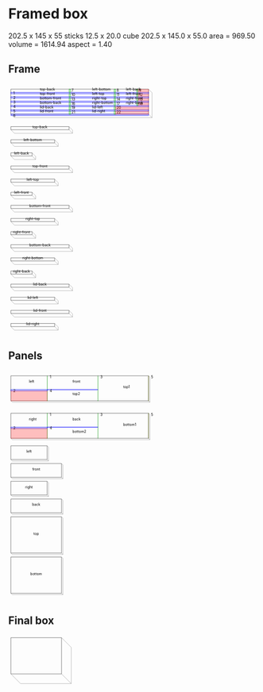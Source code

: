 # Framed box

202.5 x 145 x 55
sticks 12.5 x 20.0
cube 202.5 x 145.0 x 55.0 area = 969.50 volume = 1614.94 aspect = 1.40
## Frame

<svg width="1000" viewBox="0 0 1000 1004.142135623731" xmlns="http://www.w3.org/2000/svg">
<polyline fill="none" stroke-width="1" stroke-dasharray="" stroke="black" points="10.0,20.0 560.0,20.0 560.0,120.0 10.0,120.0 10.0,20.0" />
<polyline fill="none" stroke-width="1" stroke-dasharray="" stroke="gray" points="10.0,120.0 24.14213562373095,134.14213562373095 574.142135623731,134.14213562373095 560.0,120.0" />
<polyline fill="none" stroke-width="1" stroke-dasharray="" stroke="gray" points="560.0,20.0 574.142135623731,34.14213562373095 574.142135623731,134.14213562373095" />
<rect x="10" y="32.5" width="551" height="6.0" style="fill: rgba(0,0,255,0.25); stroke: blue; stroke-width: 1;" />
<text style="" text-anchor="left" x="20" y="42.5" fill="black">1</text>
<rect x="10" y="50.0" width="551" height="6.0" style="fill: rgba(0,0,255,0.25); stroke: blue; stroke-width: 1;" />
<text style="" text-anchor="left" x="20" y="60.0" fill="black">2</text>
<rect x="10" y="67.5" width="551" height="6.0" style="fill: rgba(0,0,255,0.25); stroke: blue; stroke-width: 1;" />
<text style="" text-anchor="left" x="20" y="77.5" fill="black">3</text>
<rect x="10" y="85.0" width="551" height="6.0" style="fill: rgba(0,0,255,0.25); stroke: blue; stroke-width: 1;" />
<text style="" text-anchor="left" x="20" y="95.0" fill="black">4</text>
<rect x="10" y="102.5" width="551" height="6.0" style="fill: rgba(0,0,255,0.25); stroke: blue; stroke-width: 1;" />
<text style="" text-anchor="left" x="20" y="112.5" fill="black">5</text>
<rect x="10" y="120.0" width="551" height="6.0" style="fill: rgba(0,0,255,0.25); stroke: blue; stroke-width: 1;" />
<text style="" text-anchor="left" x="20" y="130.0" fill="black">6</text>
<rect x="10" y="125.0" width="551" height="-4.0" style="fill: rgba(255,0,0,0.25); stroke: rgba(255,0,0,0.25); stroke-width: 1;" />
<rect x="242.5" y="20" width="6.0" height="13.5" style="fill: rgba(0,255,0,0.25); stroke: green; stroke-width: 1;" />
<text style="" text-anchor="left" x="252.5" y="30" fill="black">7</text>
<rect x="422.5" y="20" width="6.0" height="13.5" style="fill: rgba(0,255,0,0.25); stroke: green; stroke-width: 1;" />
<text style="" text-anchor="left" x="432.5" y="30" fill="black">8</text>
<rect x="512.5" y="20" width="6.0" height="13.5" style="fill: rgba(0,255,0,0.25); stroke: green; stroke-width: 1;" />
<text style="" text-anchor="left" x="522.5" y="30" fill="black">9</text>
<rect x="517.5" y="20" width="43.5" height="13.5" style="fill: rgba(255,0,0,0.25); stroke: rgba(255,0,0,0.25); stroke-width: 1;" />
<rect x="242.5" y="37.5" width="6.0" height="13.5" style="fill: rgba(0,255,0,0.25); stroke: green; stroke-width: 1;" />
<text style="" text-anchor="left" x="252.5" y="47.5" fill="black">10</text>
<rect x="422.5" y="37.5" width="6.0" height="13.5" style="fill: rgba(0,255,0,0.25); stroke: green; stroke-width: 1;" />
<text style="" text-anchor="left" x="432.5" y="47.5" fill="black">11</text>
<rect x="512.5" y="37.5" width="6.0" height="13.5" style="fill: rgba(0,255,0,0.25); stroke: green; stroke-width: 1;" />
<text style="" text-anchor="left" x="522.5" y="47.5" fill="black">12</text>
<rect x="517.5" y="37.5" width="43.5" height="13.5" style="fill: rgba(255,0,0,0.25); stroke: rgba(255,0,0,0.25); stroke-width: 1;" />
<rect x="242.5" y="55.0" width="6.0" height="13.5" style="fill: rgba(0,255,0,0.25); stroke: green; stroke-width: 1;" />
<text style="" text-anchor="left" x="252.5" y="65.0" fill="black">13</text>
<rect x="422.5" y="55.0" width="6.0" height="13.5" style="fill: rgba(0,255,0,0.25); stroke: green; stroke-width: 1;" />
<text style="" text-anchor="left" x="432.5" y="65.0" fill="black">14</text>
<rect x="512.5" y="55.0" width="6.0" height="13.5" style="fill: rgba(0,255,0,0.25); stroke: green; stroke-width: 1;" />
<text style="" text-anchor="left" x="522.5" y="65.0" fill="black">15</text>
<rect x="517.5" y="55.0" width="43.5" height="13.5" style="fill: rgba(255,0,0,0.25); stroke: rgba(255,0,0,0.25); stroke-width: 1;" />
<rect x="242.5" y="72.5" width="6.0" height="13.5" style="fill: rgba(0,255,0,0.25); stroke: green; stroke-width: 1;" />
<text style="" text-anchor="left" x="252.5" y="82.5" fill="black">16</text>
<rect x="422.5" y="72.5" width="6.0" height="13.5" style="fill: rgba(0,255,0,0.25); stroke: green; stroke-width: 1;" />
<text style="" text-anchor="left" x="432.5" y="82.5" fill="black">17</text>
<rect x="512.5" y="72.5" width="6.0" height="13.5" style="fill: rgba(0,255,0,0.25); stroke: green; stroke-width: 1;" />
<text style="" text-anchor="left" x="522.5" y="82.5" fill="black">18</text>
<rect x="517.5" y="72.5" width="43.5" height="13.5" style="fill: rgba(255,0,0,0.25); stroke: rgba(255,0,0,0.25); stroke-width: 1;" />
<rect x="242.5" y="90.0" width="6.0" height="13.5" style="fill: rgba(0,255,0,0.25); stroke: green; stroke-width: 1;" />
<text style="" text-anchor="left" x="252.5" y="100.0" fill="black">19</text>
<rect x="422.5" y="90.0" width="6.0" height="13.5" style="fill: rgba(0,255,0,0.25); stroke: green; stroke-width: 1;" />
<text style="" text-anchor="left" x="432.5" y="100.0" fill="black">20</text>
<rect x="427.5" y="90.0" width="133.5" height="13.5" style="fill: rgba(255,0,0,0.25); stroke: rgba(255,0,0,0.25); stroke-width: 1;" />
<rect x="242.5" y="107.5" width="6.0" height="13.5" style="fill: rgba(0,255,0,0.25); stroke: green; stroke-width: 1;" />
<text style="" text-anchor="left" x="252.5" y="117.5" fill="black">21</text>
<rect x="422.5" y="107.5" width="6.0" height="13.5" style="fill: rgba(0,255,0,0.25); stroke: green; stroke-width: 1;" />
<text style="" text-anchor="left" x="432.5" y="117.5" fill="black">22</text>
<rect x="427.5" y="107.5" width="133.5" height="13.5" style="fill: rgba(255,0,0,0.25); stroke: rgba(255,0,0,0.25); stroke-width: 1;" />
<text style="" text-anchor="start" x="126.25" y="26.25" fill="black">top-back</text>
<text style="" text-anchor="start" x="335.0" y="26.25" fill="black">left-bottom</text>
<text style="" text-anchor="start" x="470.0" y="26.25" fill="black">left-back</text>
<text style="" text-anchor="start" x="126.25" y="43.75" fill="black">top-front</text>
<text style="" text-anchor="start" x="335.0" y="43.75" fill="black">left-top</text>
<text style="" text-anchor="start" x="470.0" y="43.75" fill="black">left-front</text>
<text style="" text-anchor="start" x="126.25" y="61.25" fill="black">bottom-front</text>
<text style="" text-anchor="start" x="335.0" y="61.25" fill="black">right-top</text>
<text style="" text-anchor="start" x="470.0" y="61.25" fill="black">right-front</text>
<text style="" text-anchor="start" x="126.25" y="78.75" fill="black">bottom-back</text>
<text style="" text-anchor="start" x="335.0" y="78.75" fill="black">right-bottom</text>
<text style="" text-anchor="start" x="470.0" y="78.75" fill="black">right-back</text>
<text style="" text-anchor="start" x="126.25" y="96.25" fill="black">lid-back</text>
<text style="" text-anchor="start" x="335.0" y="96.25" fill="black">lid-left</text>
<text style="" text-anchor="start" x="126.25" y="113.75" fill="black">lid-front</text>
<text style="" text-anchor="start" x="335.0" y="113.75" fill="black">lid-right</text>
<polyline fill="none" stroke-width="1" stroke-dasharray="" stroke="black" points="10.0,170.0 242.5,170.0 242.5,182.5 10.0,182.5 10.0,170.0" />
<polyline fill="none" stroke-width="1" stroke-dasharray="" stroke="gray" points="10.0,182.5 24.14213562373095,196.64213562373095 256.64213562373095,196.64213562373095 242.5,182.5" />
<polyline fill="none" stroke-width="1" stroke-dasharray="" stroke="gray" points="242.5,170.0 256.64213562373095,184.14213562373095 256.64213562373095,196.64213562373095" />
<text style="" text-anchor="middle" x="126.25" y="176.25" fill="black">top-back</text>
<polyline fill="none" stroke-width="1" stroke-dasharray="" stroke="black" points="10.0,222.5 185.0,222.5 185.0,235.0 10.0,235.0 10.0,222.5" />
<polyline fill="none" stroke-width="1" stroke-dasharray="" stroke="gray" points="10.0,235.0 24.14213562373095,249.14213562373095 199.14213562373095,249.14213562373095 185.0,235.0" />
<polyline fill="none" stroke-width="1" stroke-dasharray="" stroke="gray" points="185.0,222.5 199.14213562373095,236.64213562373095 199.14213562373095,249.14213562373095" />
<text style="" text-anchor="middle" x="97.5" y="228.75" fill="black">left-bottom</text>
<polyline fill="none" stroke-width="1" stroke-dasharray="" stroke="black" points="10.0,275.0 95.0,275.0 95.0,287.5 10.0,287.5 10.0,275.0" />
<polyline fill="none" stroke-width="1" stroke-dasharray="" stroke="gray" points="10.0,287.5 24.14213562373095,301.64213562373095 109.14213562373095,301.64213562373095 95.0,287.5" />
<polyline fill="none" stroke-width="1" stroke-dasharray="" stroke="gray" points="95.0,275.0 109.14213562373095,289.14213562373095 109.14213562373095,301.64213562373095" />
<text style="" text-anchor="middle" x="52.5" y="281.25" fill="black">left-back</text>
<polyline fill="none" stroke-width="1" stroke-dasharray="" stroke="black" points="10.0,327.5 242.5,327.5 242.5,340.0 10.0,340.0 10.0,327.5" />
<polyline fill="none" stroke-width="1" stroke-dasharray="" stroke="gray" points="10.0,340.0 24.14213562373095,354.14213562373095 256.64213562373095,354.14213562373095 242.5,340.0" />
<polyline fill="none" stroke-width="1" stroke-dasharray="" stroke="gray" points="242.5,327.5 256.64213562373095,341.64213562373095 256.64213562373095,354.14213562373095" />
<text style="" text-anchor="middle" x="126.25" y="333.75" fill="black">top-front</text>
<polyline fill="none" stroke-width="1" stroke-dasharray="" stroke="black" points="10.0,380.0 185.0,380.0 185.0,392.5 10.0,392.5 10.0,380.0" />
<polyline fill="none" stroke-width="1" stroke-dasharray="" stroke="gray" points="10.0,392.5 24.14213562373095,406.64213562373095 199.14213562373095,406.64213562373095 185.0,392.5" />
<polyline fill="none" stroke-width="1" stroke-dasharray="" stroke="gray" points="185.0,380.0 199.14213562373095,394.14213562373095 199.14213562373095,406.64213562373095" />
<text style="" text-anchor="middle" x="97.5" y="386.25" fill="black">left-top</text>
<polyline fill="none" stroke-width="1" stroke-dasharray="" stroke="black" points="10.0,432.5 95.0,432.5 95.0,445.0 10.0,445.0 10.0,432.5" />
<polyline fill="none" stroke-width="1" stroke-dasharray="" stroke="gray" points="10.0,445.0 24.14213562373095,459.14213562373095 109.14213562373095,459.14213562373095 95.0,445.0" />
<polyline fill="none" stroke-width="1" stroke-dasharray="" stroke="gray" points="95.0,432.5 109.14213562373095,446.64213562373095 109.14213562373095,459.14213562373095" />
<text style="" text-anchor="middle" x="52.5" y="438.75" fill="black">left-front</text>
<polyline fill="none" stroke-width="1" stroke-dasharray="" stroke="black" points="10.0,485.0 242.5,485.0 242.5,497.5 10.0,497.5 10.0,485.0" />
<polyline fill="none" stroke-width="1" stroke-dasharray="" stroke="gray" points="10.0,497.5 24.14213562373095,511.64213562373095 256.64213562373095,511.64213562373095 242.5,497.5" />
<polyline fill="none" stroke-width="1" stroke-dasharray="" stroke="gray" points="242.5,485.0 256.64213562373095,499.14213562373095 256.64213562373095,511.64213562373095" />
<text style="" text-anchor="middle" x="126.25" y="491.25" fill="black">bottom-front</text>
<polyline fill="none" stroke-width="1" stroke-dasharray="" stroke="black" points="10.0,537.5 185.0,537.5 185.0,550.0 10.0,550.0 10.0,537.5" />
<polyline fill="none" stroke-width="1" stroke-dasharray="" stroke="gray" points="10.0,550.0 24.14213562373095,564.142135623731 199.14213562373095,564.142135623731 185.0,550.0" />
<polyline fill="none" stroke-width="1" stroke-dasharray="" stroke="gray" points="185.0,537.5 199.14213562373095,551.642135623731 199.14213562373095,564.142135623731" />
<text style="" text-anchor="middle" x="97.5" y="543.75" fill="black">right-top</text>
<polyline fill="none" stroke-width="1" stroke-dasharray="" stroke="black" points="10.0,590.0 95.0,590.0 95.0,602.5 10.0,602.5 10.0,590.0" />
<polyline fill="none" stroke-width="1" stroke-dasharray="" stroke="gray" points="10.0,602.5 24.14213562373095,616.642135623731 109.14213562373095,616.642135623731 95.0,602.5" />
<polyline fill="none" stroke-width="1" stroke-dasharray="" stroke="gray" points="95.0,590.0 109.14213562373095,604.142135623731 109.14213562373095,616.642135623731" />
<text style="" text-anchor="middle" x="52.5" y="596.25" fill="black">right-front</text>
<polyline fill="none" stroke-width="1" stroke-dasharray="" stroke="black" points="10.0,642.5 242.5,642.5 242.5,655.0 10.0,655.0 10.0,642.5" />
<polyline fill="none" stroke-width="1" stroke-dasharray="" stroke="gray" points="10.0,655.0 24.14213562373095,669.142135623731 256.64213562373095,669.142135623731 242.5,655.0" />
<polyline fill="none" stroke-width="1" stroke-dasharray="" stroke="gray" points="242.5,642.5 256.64213562373095,656.642135623731 256.64213562373095,669.142135623731" />
<text style="" text-anchor="middle" x="126.25" y="648.75" fill="black">bottom-back</text>
<polyline fill="none" stroke-width="1" stroke-dasharray="" stroke="black" points="10.0,695.0 185.0,695.0 185.0,707.5 10.0,707.5 10.0,695.0" />
<polyline fill="none" stroke-width="1" stroke-dasharray="" stroke="gray" points="10.0,707.5 24.14213562373095,721.642135623731 199.14213562373095,721.642135623731 185.0,707.5" />
<polyline fill="none" stroke-width="1" stroke-dasharray="" stroke="gray" points="185.0,695.0 199.14213562373095,709.142135623731 199.14213562373095,721.642135623731" />
<text style="" text-anchor="middle" x="97.5" y="701.25" fill="black">right-bottom</text>
<polyline fill="none" stroke-width="1" stroke-dasharray="" stroke="black" points="10.0,747.5 95.0,747.5 95.0,760.0 10.0,760.0 10.0,747.5" />
<polyline fill="none" stroke-width="1" stroke-dasharray="" stroke="gray" points="10.0,760.0 24.14213562373095,774.142135623731 109.14213562373095,774.142135623731 95.0,760.0" />
<polyline fill="none" stroke-width="1" stroke-dasharray="" stroke="gray" points="95.0,747.5 109.14213562373095,761.642135623731 109.14213562373095,774.142135623731" />
<text style="" text-anchor="middle" x="52.5" y="753.75" fill="black">right-back</text>
<polyline fill="none" stroke-width="1" stroke-dasharray="" stroke="black" points="10.0,800.0 242.5,800.0 242.5,812.5 10.0,812.5 10.0,800.0" />
<polyline fill="none" stroke-width="1" stroke-dasharray="" stroke="gray" points="10.0,812.5 24.14213562373095,826.642135623731 256.64213562373095,826.642135623731 242.5,812.5" />
<polyline fill="none" stroke-width="1" stroke-dasharray="" stroke="gray" points="242.5,800.0 256.64213562373095,814.142135623731 256.64213562373095,826.642135623731" />
<text style="" text-anchor="middle" x="126.25" y="806.25" fill="black">lid-back</text>
<polyline fill="none" stroke-width="1" stroke-dasharray="" stroke="black" points="10.0,852.5 185.0,852.5 185.0,865.0 10.0,865.0 10.0,852.5" />
<polyline fill="none" stroke-width="1" stroke-dasharray="" stroke="gray" points="10.0,865.0 24.14213562373095,879.142135623731 199.14213562373095,879.142135623731 185.0,865.0" />
<polyline fill="none" stroke-width="1" stroke-dasharray="" stroke="gray" points="185.0,852.5 199.14213562373095,866.642135623731 199.14213562373095,879.142135623731" />
<text style="" text-anchor="middle" x="97.5" y="858.75" fill="black">lid-left</text>
<polyline fill="none" stroke-width="1" stroke-dasharray="" stroke="black" points="10.0,905.0 242.5,905.0 242.5,917.5 10.0,917.5 10.0,905.0" />
<polyline fill="none" stroke-width="1" stroke-dasharray="" stroke="gray" points="10.0,917.5 24.14213562373095,931.642135623731 256.64213562373095,931.642135623731 242.5,917.5" />
<polyline fill="none" stroke-width="1" stroke-dasharray="" stroke="gray" points="242.5,905.0 256.64213562373095,919.142135623731 256.64213562373095,931.642135623731" />
<text style="" text-anchor="middle" x="126.25" y="911.25" fill="black">lid-front</text>
<polyline fill="none" stroke-width="1" stroke-dasharray="" stroke="black" points="10.0,957.5 185.0,957.5 185.0,970.0 10.0,970.0 10.0,957.5" />
<polyline fill="none" stroke-width="1" stroke-dasharray="" stroke="gray" points="10.0,970.0 24.14213562373095,984.142135623731 199.14213562373095,984.142135623731 185.0,970.0" />
<polyline fill="none" stroke-width="1" stroke-dasharray="" stroke="gray" points="185.0,957.5 199.14213562373095,971.642135623731 199.14213562373095,984.142135623731" />
<text style="" text-anchor="middle" x="97.5" y="963.75" fill="black">lid-right</text>
</svg>


## Panels

<svg width="1000" viewBox="0 0 1000 915.6568542494924" xmlns="http://www.w3.org/2000/svg">
<polyline fill="none" stroke-width="1" stroke-dasharray="" stroke="black" points="10.0,20.0 560.0,20.0 560.0,120.0 10.0,120.0 10.0,20.0" />
<polyline fill="none" stroke-width="1" stroke-dasharray="" stroke="gray" points="10.0,120.0 15.65685424949238,125.65685424949238 565.6568542494924,125.65685424949238 560.0,120.0" />
<polyline fill="none" stroke-width="1" stroke-dasharray="" stroke="gray" points="560.0,20.0 565.6568542494924,25.65685424949238 565.6568542494924,125.65685424949238" />
<rect x="155" y="20" width="1" height="101" style="fill: rgba(0,255,0,0.25); stroke: green; stroke-width: 1;" />
<text style="" text-anchor="left" x="165" y="30" fill="black">1</text>
<rect x="10" y="75" width="146" height="6" style="fill: rgba(0,0,255,0.25); stroke: blue; stroke-width: 1;" />
<text style="" text-anchor="left" x="20" y="85" fill="black">2</text>
<rect x="10" y="80" width="146" height="41" style="fill: rgba(255,0,0,0.25); stroke: rgba(255,0,0,0.25); stroke-width: 1;" />
<rect x="357.5" y="20" width="1.0" height="101" style="fill: rgba(0,255,0,0.25); stroke: green; stroke-width: 1;" />
<text style="" text-anchor="left" x="367.5" y="30" fill="black">3</text>
<rect x="155" y="75" width="203.5" height="1" style="fill: rgba(0,0,255,0.25); stroke: blue; stroke-width: 1;" />
<text style="" text-anchor="left" x="165" y="85" fill="black">4</text>
<rect x="560.0" y="20" width="1.0" height="101" style="fill: rgba(0,255,0,0.25); stroke: green; stroke-width: 1;" />
<text style="" text-anchor="left" x="570.0" y="30" fill="black">5</text>
<rect x="560.0" y="20" width="1.0" height="101" style="fill: rgba(255,0,0,0.25); stroke: rgba(255,0,0,0.25); stroke-width: 1;" />
<text style="" text-anchor="start" x="82.5" y="47.5" fill="black">left</text>
<text style="" text-anchor="start" x="256.25" y="47.5" fill="black">front</text>
<text style="" text-anchor="start" x="256.25" y="97.5" fill="black">top2</text>
<text style="" text-anchor="start" x="458.75" y="70.0" fill="black">top1</text>
<polyline fill="none" stroke-width="1" stroke-dasharray="" stroke="black" points="10.0,170.0 560.0,170.0 560.0,270.0 10.0,270.0 10.0,170.0" />
<polyline fill="none" stroke-width="1" stroke-dasharray="" stroke="gray" points="10.0,270.0 15.65685424949238,275.65685424949237 565.6568542494924,275.65685424949237 560.0,270.0" />
<polyline fill="none" stroke-width="1" stroke-dasharray="" stroke="gray" points="560.0,170.0 565.6568542494924,175.65685424949237 565.6568542494924,275.65685424949237" />
<rect x="155" y="170" width="1" height="101" style="fill: rgba(0,255,0,0.25); stroke: green; stroke-width: 1;" />
<text style="" text-anchor="left" x="165" y="180" fill="black">1</text>
<rect x="10" y="225" width="146" height="6" style="fill: rgba(0,0,255,0.25); stroke: blue; stroke-width: 1;" />
<text style="" text-anchor="left" x="20" y="235" fill="black">2</text>
<rect x="10" y="230" width="146" height="41" style="fill: rgba(255,0,0,0.25); stroke: rgba(255,0,0,0.25); stroke-width: 1;" />
<rect x="357.5" y="170" width="1.0" height="101" style="fill: rgba(0,255,0,0.25); stroke: green; stroke-width: 1;" />
<text style="" text-anchor="left" x="367.5" y="180" fill="black">3</text>
<rect x="155" y="225" width="203.5" height="1" style="fill: rgba(0,0,255,0.25); stroke: blue; stroke-width: 1;" />
<text style="" text-anchor="left" x="165" y="235" fill="black">4</text>
<rect x="560.0" y="170" width="1.0" height="101" style="fill: rgba(0,255,0,0.25); stroke: green; stroke-width: 1;" />
<text style="" text-anchor="left" x="570.0" y="180" fill="black">5</text>
<rect x="560.0" y="170" width="1.0" height="101" style="fill: rgba(255,0,0,0.25); stroke: rgba(255,0,0,0.25); stroke-width: 1;" />
<text style="" text-anchor="start" x="82.5" y="197.5" fill="black">right</text>
<text style="" text-anchor="start" x="256.25" y="197.5" fill="black">back</text>
<text style="" text-anchor="start" x="256.25" y="247.5" fill="black">bottom2</text>
<text style="" text-anchor="start" x="458.75" y="220.0" fill="black">bottom1</text>
<polyline fill="none" stroke-width="1" stroke-dasharray="" stroke="black" points="10.0,300.0 155.0,300.0 155.0,355.0 10.0,355.0 10.0,300.0" />
<polyline fill="none" stroke-width="1" stroke-dasharray="" stroke="gray" points="10.0,355.0 15.65685424949238,360.65685424949237 160.65685424949237,360.65685424949237 155.0,355.0" />
<polyline fill="none" stroke-width="1" stroke-dasharray="" stroke="gray" points="155.0,300.0 160.65685424949237,305.65685424949237 160.65685424949237,360.65685424949237" />
<text style="" text-anchor="middle" x="82.5" y="327.5" fill="black">left</text>
<polyline fill="none" stroke-width="1" stroke-dasharray="" stroke="black" points="10.0,371.0 212.5,371.0 212.5,426.0 10.0,426.0 10.0,371.0" />
<polyline fill="none" stroke-width="1" stroke-dasharray="" stroke="gray" points="10.0,426.0 15.65685424949238,431.65685424949237 218.15685424949237,431.65685424949237 212.5,426.0" />
<polyline fill="none" stroke-width="1" stroke-dasharray="" stroke="gray" points="212.5,371.0 218.15685424949237,376.65685424949237 218.15685424949237,431.65685424949237" />
<text style="" text-anchor="middle" x="111.25" y="398.5" fill="black">front</text>
<polyline fill="none" stroke-width="1" stroke-dasharray="" stroke="black" points="10.0,442.0 155.0,442.0 155.0,497.0 10.0,497.0 10.0,442.0" />
<polyline fill="none" stroke-width="1" stroke-dasharray="" stroke="gray" points="10.0,497.0 15.65685424949238,502.65685424949237 160.65685424949237,502.65685424949237 155.0,497.0" />
<polyline fill="none" stroke-width="1" stroke-dasharray="" stroke="gray" points="155.0,442.0 160.65685424949237,447.65685424949237 160.65685424949237,502.65685424949237" />
<text style="" text-anchor="middle" x="82.5" y="469.5" fill="black">right</text>
<polyline fill="none" stroke-width="1" stroke-dasharray="" stroke="black" points="10.0,513.0 212.5,513.0 212.5,568.0 10.0,568.0 10.0,513.0" />
<polyline fill="none" stroke-width="1" stroke-dasharray="" stroke="gray" points="10.0,568.0 15.65685424949238,573.6568542494924 218.15685424949237,573.6568542494924 212.5,568.0" />
<polyline fill="none" stroke-width="1" stroke-dasharray="" stroke="gray" points="212.5,513.0 218.15685424949237,518.6568542494924 218.15685424949237,573.6568542494924" />
<text style="" text-anchor="middle" x="111.25" y="540.5" fill="black">back</text>
<polyline fill="none" stroke-width="1" stroke-dasharray="" stroke="black" points="10.0,584.0 212.5,584.0 212.5,729.0 10.0,729.0 10.0,584.0" />
<polyline fill="none" stroke-width="1" stroke-dasharray="" stroke="gray" points="10.0,729.0 15.65685424949238,734.6568542494924 218.15685424949237,734.6568542494924 212.5,729.0" />
<polyline fill="none" stroke-width="1" stroke-dasharray="" stroke="gray" points="212.5,584.0 218.15685424949237,589.6568542494924 218.15685424949237,734.6568542494924" />
<text style="" text-anchor="middle" x="111.25" y="656.5" fill="black">top</text>
<polyline fill="none" stroke-width="1" stroke-dasharray="" stroke="black" points="10.0,745.0 212.5,745.0 212.5,890.0 10.0,890.0 10.0,745.0" />
<polyline fill="none" stroke-width="1" stroke-dasharray="" stroke="gray" points="10.0,890.0 15.65685424949238,895.6568542494924 218.15685424949237,895.6568542494924 212.5,890.0" />
<polyline fill="none" stroke-width="1" stroke-dasharray="" stroke="gray" points="212.5,745.0 218.15685424949237,750.6568542494924 218.15685424949237,895.6568542494924" />
<text style="" text-anchor="middle" x="111.25" y="817.5" fill="black">bottom</text>
</svg>


## Final box

<svg width="1000" viewBox="0 0 1000 203.89087296526012" xmlns="http://www.w3.org/2000/svg">
<polyline fill="none" stroke-width="1" stroke-dasharray="" stroke="black" points="10.0,10.0 212.5,10.0 212.5,155.0 10.0,155.0 10.0,10.0" />
<polyline fill="none" stroke-width="1" stroke-dasharray="" stroke="gray" points="10.0,155.0 48.890872965260115,193.89087296526012 251.39087296526012,193.89087296526012 212.5,155.0" />
<polyline fill="none" stroke-width="1" stroke-dasharray="" stroke="gray" points="212.5,10.0 251.39087296526012,48.89087296526011 251.39087296526012,193.89087296526012" />
</svg>


